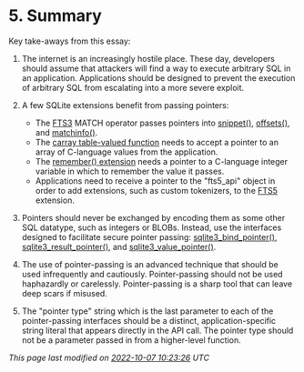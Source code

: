 # 5\. Summary


Key take\-aways from this essay:



1. The internet is an increasingly hostile place. These day, developers
should assume that attackers will find a way to execute arbitrary SQL 
in an application.
Applications should be designed to prevent the execution of arbitrary
SQL from escalating into a more severe exploit.
2. A few SQLite extensions benefit from passing pointers:



	* The [FTS3](fts3.html) MATCH operator passes pointers into [snippet()](fts3.html#snippet),
	 [offsets()](fts3.html#offsets), and [matchinfo()](fts3.html#matchinfo).
	* The [carray table\-valued function](carray.html) needs to accept a pointer to
	 an array of C\-language values from the application.
	* The [remember() extension](https://sqlite.org/src/file/ext/misc/remember.c)
	 needs a pointer to a C\-language integer variable in which to remember
	 the value it passes.
	* Applications need to receive a pointer to the "fts5\_api" object in order
	 to add extensions, such as custom tokenizers, to the [FTS5](fts5.html) extension.
3. Pointers should never be exchanged by encoding them as some other
SQL datatype, such as integers or BLOBs. Instead, use the interfaces
designed to facilitate secure pointer passing:
[sqlite3\_bind\_pointer()](c3ref/bind_blob.html), [sqlite3\_result\_pointer()](c3ref/result_blob.html), and
[sqlite3\_value\_pointer()](c3ref/value_blob.html).
4. The use of pointer\-passing is an advanced technique that should be used
infrequently and cautiously. Pointer\-passing should not be
used haphazardly or carelessly. Pointer\-passing is a sharp tool 
that can leave deep scars if misused.
5. The "pointer type" string which is the last parameter to each of the
pointer\-passing interfaces should be a distinct, application\-specific
string literal that appears directly in the API call. The pointer type
should not be a parameter passed in from a higher\-level function.


*This page last modified on [2022\-10\-07 10:23:26](https://sqlite.org/docsrc/honeypot) UTC* 


